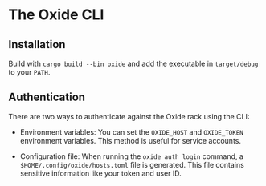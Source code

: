 # The Oxide CLI

## Installation

Build with `cargo build --bin oxide` and add the executable in `target/debug` to your `PATH`.

## Authentication

There are two ways to authenticate against the Oxide rack using the CLI:

- Environment variables: You can set the `OXIDE_HOST` and `OXIDE_TOKEN` environment variables. This method is useful for service accounts.

- Configuration file: When running the `oxide auth login` command, a `$HOME/.config/oxide/hosts.toml` file is generated. This file contains sensitive information like your token and user ID.
